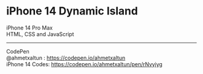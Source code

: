 # iPhone 14 Dynamic Island
iPhone 14 Pro Max <br>
HTML, CSS and JavaScript

----------------------------

CodePen <br>
@ahmetxaltun : https://codepen.io/ahmetxaltun <br>
iPhone 14 Codes: https://codepen.io/ahmetxaltun/pen/rNvyjyg
